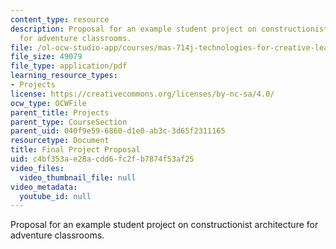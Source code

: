 ```yaml
---
content_type: resource
description: Proposal for an example student project on constructionist architecture
  for adventure classrooms.
file: /ol-ocw-studio-app/courses/mas-714j-technologies-for-creative-learning-fall-2009/c4bf353ae28acdd6fc2fb7874f53af25_MITMAS_714JF09_proj2_prop.pdf
file_size: 49079
file_type: application/pdf
learning_resource_types:
- Projects
license: https://creativecommons.org/licenses/by-nc-sa/4.0/
ocw_type: OCWFile
parent_title: Projects
parent_type: CourseSection
parent_uid: 040f9e59-6860-d1e0-ab3c-3d65f2311165
resourcetype: Document
title: Final Project Proposal
uid: c4bf353a-e28a-cdd6-fc2f-b7874f53af25
video_files:
  video_thumbnail_file: null
video_metadata:
  youtube_id: null
---
```

Proposal for an example student project on constructionist architecture for adventure classrooms.
